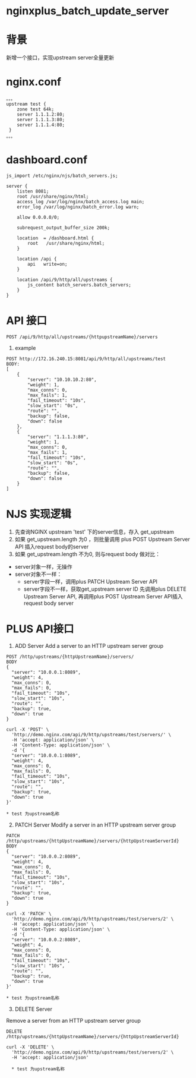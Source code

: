 # nginxplus_batch_update_server
# 背景
新增一个接口，实现upstream server全量更新

# nginx.conf
```
。。。
upstream test {
    zone test 64k;
    server 1.1.1.2:80;
    server 1.1.1.3:80;
    server 1.1.1.4:80;
 }
。。。
```

# dashboard.conf
```
js_import /etc/nginx/njs/batch_servers.js;

server {
    listen 8081;
    root /usr/share/nginx/html;
    access_log /var/log/nginx/batch_access.log main;
    error_log /var/log/nginx/batch_error.log warn;

    allow 0.0.0.0/0;

    subrequest_output_buffer_size 200k;

    location  = /dashboard.html {
        root   /usr/share/nginx/html;
    }
    
    location /api {
        api   write=on;
    }

    location /api/9/http/all/upstreams {
        js_content batch_servers.batch_servers;
    }
}
```

# API 接口
```
POST /api/9/http/all/upstreams/{httpupstreamName}/servers   
``` 
1. example 
```
POST http://172.16.240.15:8081/api/9/http/all/upstreams/test
BODY:
[
    {
        "server": "10.10.10.2:80",
        "weight": 1,
        "max_conns": 0,
        "max_fails": 1,
        "fail_timeout": "10s",
        "slow_start": "0s",
        "route": "",
        "backup": false,
        "down": false
    },
    {
        "server": "1.1.1.3:80",
        "weight": 1,
        "max_conns": 0,
        "max_fails": 1,
        "fail_timeout": "10s",
        "slow_start": "0s",
        "route": "",
        "backup": false,
        "down": false
    }
]
```

# NJS 实现逻辑
1. 先查询NGINX upstream 'test' 下的server信息，存入 get_upstream
2. 如果 get_upstream.length 为0 ，则批量调用 plus POST Upstream Server API 插入request body的server
3. 如果 get_upstream.length 不为0, 则与request body 做对比：
 - server对象一样，无操作
 - server对象不一样：
   - server字段一样，调用plus PATCH Upstream Server API
   - server字段不一样，获取get_upstream server ID 先调用plus DELETE Upstream Server API, 再调用plus POST Upstream Server API插入request body server

# PLUS API接口
1. ADD Server
Add a server to an HTTP upstream server group
```
POST /http/upstreams/{httpUpstreamName}/servers/
BODY
{
  "server": "10.0.0.1:8089",
  "weight": 4,
  "max_conns": 0,
  "max_fails": 0,
  "fail_timeout": "10s",
  "slow_start": "10s",
  "route": "",
  "backup": true,
  "down": true
}
```
```
curl -X 'POST' \
  'http://demo.nginx.com/api/9/http/upstreams/test/servers/' \
  -H 'accept: application/json' \
  -H 'Content-Type: application/json' \
  -d '{
  "server": "10.0.0.1:8089",
  "weight": 4,
  "max_conns": 0,
  "max_fails": 0,
  "fail_timeout": "10s",
  "slow_start": "10s",
  "route": "",
  "backup": true,
  "down": true
}'

* test 为upstream名称
```

2. PATCH Server
Modify a server in an HTTP upstream server group
```
PATCH /http/upstreams/{httpUpstreamName}/servers/{httpUpstreamServerId}
BODY 
{
  "server": "10.0.0.2:8089",
  "weight": 4,
  "max_conns": 0,
  "max_fails": 0,
  "fail_timeout": "10s",
  "slow_start": "10s",
  "route": "",
  "backup": true,
  "down": true
}
```
```
curl -X 'PATCH' \
  'http://demo.nginx.com/api/9/http/upstreams/test/servers/2' \
  -H 'accept: application/json' \
  -H 'Content-Type: application/json' \
  -d '{
  "server": "10.0.0.2:8089",
  "weight": 4,
  "max_conns": 0,
  "max_fails": 0,
  "fail_timeout": "10s",
  "slow_start": "10s",
  "route": "",
  "backup": true,
  "down": true
}'

* test 为upstream名称
```

3. DELETE Server

Remove a server from an HTTP upstream server group
```
DELETE /http/upstreams/{httpUpstreamName}/servers/{httpUpstreamServerId}
```
```
curl -X 'DELETE' \
  'http://demo.nginx.com/api/9/http/upstreams/test/servers/2' \
  -H 'accept: application/json'

  * test 为upstream名称
```

